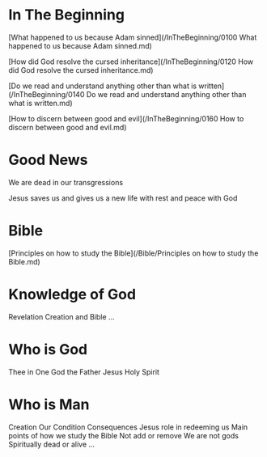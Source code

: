 
# In The Beginning

[What happened to us because Adam sinned](/InTheBeginning/0100 What happened to us because Adam sinned.md)

[How did God resolve the cursed inheritance](/InTheBeginning/0120 How did God resolve the cursed inheritance.md)

[Do we read and understand anything other than what is written](/InTheBeginning/0140 Do we read and understand anything other than what is written.md)

[How to discern between good and evil](/InTheBeginning/0160 How to discern between good and evil.md)


# Good News
We are dead in our transgressions

Jesus saves us and gives us a new life with rest and peace with God



# Bible

[Principles on how to study the Bible](/Bible/Principles on how to study the Bible.md)



# Knowledge of God

Revelation
	Creation and Bible
...




# Who is God

Thee in One
God the Father
Jesus
Holy Spirit



# Who is Man




Creation
Our Condition
Consequences
Jesus role in redeeming us
Main points of how we study the Bible
	Not add or remove
	We are not gods
	Spiritually dead or alive
	...